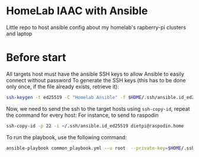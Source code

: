 # HomeLab IAAC with Ansible

Little repo to host ansible config about my homelab's rapberry-pi clusters and laptop

# Before start

All targets host must have the ansible SSH keys to allow Ansible to easily connect without password 
To generate the SSH keys (this has to be done only once, if the file already exists, retrieve it):

``` bash
ssh-keygen -t ed25519 -C "Homelab Ansible" -f $HOME/.ssh/ansible.id_ed25519
```

Now, we need to send the ssh to the target hosts using ``ssh-copy-id``, repeat the command for every host:
For instance, to send to raspodin

``` bash
ssh-copy-id -p 22 -i ~/.ssh/ansible.id_ed25519 dietpi@raspodin.home
```

To  run the playbook, use the following command:

``` bash
ansible-playbook common_playbook.yml --u root  --private-key=$HOME/.ssh/ansible.id_ed25519 -i ./hosts
```
